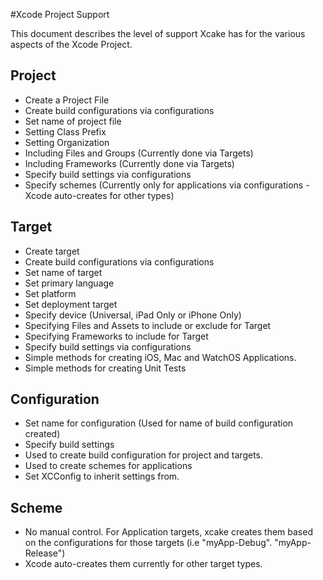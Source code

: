 #Xcode Project  Support

This document describes the level of support Xcake has for the various aspects of the Xcode Project.

## Project

- Create a Project File
- Create build configurations via configurations
- Set name of project file
- Setting Class Prefix
- Setting Organization
- Including Files and Groups (Currently done via Targets)
- Including Frameworks (Currently done via Targets)
- Specify build settings via configurations
- Specify schemes (Currently only for applications via configurations - Xcode auto-creates for other types)

## Target

- Create target
- Create build configurations via configurations
- Set name of target
- Set primary language
- Set platform
- Set deployment target
- Specify device (Universal, iPad Only or iPhone Only)
- Specifying Files and Assets to include or exclude for Target
- Specifying Frameworks to include for Target
- Specify build settings via configurations
- Simple methods for creating iOS, Mac and WatchOS Applications.
- Simple methods for creating Unit Tests

## Configuration

- Set name for configuration (Used for name of build configuration created)
- Specify build settings
- Used to create build configuration for project and targets.
- Used to create schemes for applications
- Set XCConfig to inherit settings from.

## Scheme

- No manual control. For Application targets, xcake creates them based on the configurations for those targets (i.e "myApp-Debug". "myApp-Release")
- Xcode auto-creates them currently for other target types.
